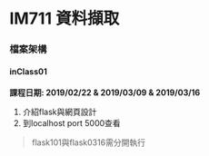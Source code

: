 # IM711 資料擷取

### 檔案架構
#### inClass01
**課程日期: 2019/02/22 & 2019/03/09 & 2019/03/16**

1. 介紹flask與網頁設計
2. 到localhost port 5000查看

> flask101與flask0316需分開執行